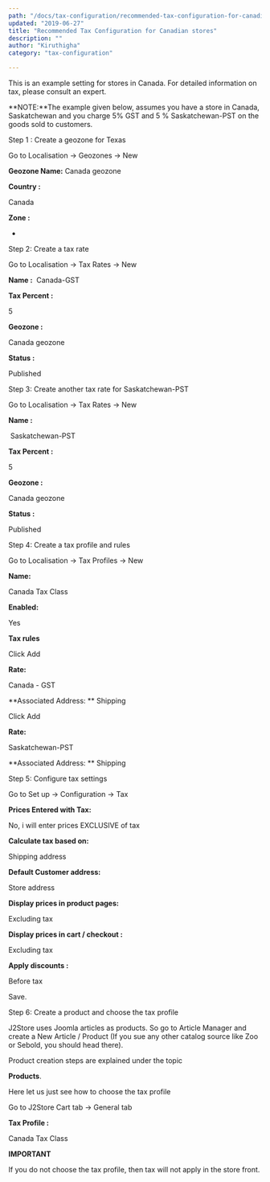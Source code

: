 ```yaml
---
path: "/docs/tax-configuration/recommended-tax-configuration-for-canadian-stores"
updated: "2019-06-27"
title: "Recommended Tax Configuration for Canadian stores"
description: ""
author: "Kiruthigha"
category: "tax-configuration"

---
```




This is an example setting for stores in Canada. For detailed information on tax, please consult an expert.

**NOTE:**The example given below, assumes you have a store in Canada, Saskatchewan and you charge 5% GST and 5 % Saskatchewan-PST on the goods sold to customers.

Step 1 : Create a geozone for Texas

Go to Localisation -> Geozones -> New

**Geozone Name:**
Canada geozone

**Country :**

Canada

**Zone :**

*
Step 2: Create a tax rate

Go to Localisation -> Tax Rates -> New

**Name :**
 Canada-GST

**Tax Percent :**

5

**Geozone :**

Canada geozone

**Status :**

Published

Step 3: Create another tax rate for Saskatchewan-PST

Go to Localisation -> Tax Rates -> New

**Name :**

 Saskatchewan-PST

**Tax Percent :**

5

**Geozone :**

Canada geozone

**Status :**

Published

Step 4: Create a tax profile and rules

Go to Localisation -> Tax Profiles -> New

**Name:**

Canada Tax Class

**Enabled:**

Yes

**Tax rules**

Click Add

**Rate:**

Canada - GST

\*\*Associated Address: \*\* Shipping

Click Add

**Rate:**

Saskatchewan-PST

\*\*Associated Address: \*\* Shipping

Step 5: Configure tax settings

Go to Set up -> Configuration -> Tax

**Prices Entered with Tax:**

No, i will enter prices EXCLUSIVE of tax

**Calculate tax based on:**

Shipping address

**Default Customer address:**

Store address

**Display prices in product pages:**

Excluding tax

**Display prices in cart / checkout :**

Excluding tax

**Apply discounts :**

Before tax

Save.

Step 6: Create a product and choose the tax profile

J2Store uses Joomla articles as products. So go to Article Manager and create a New Article / Product (If you sue any other catalog source like Zoo or Sebold, you should head there).

Product creation steps are explained under the topic

**Products**.

Here let us just see how to choose the tax profile

Go to J2Store Cart tab -> General tab

**Tax Profile :**

Canada Tax Class

**IMPORTANT**

If you do not choose the tax profile, then tax will not apply in the store front.

